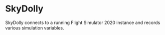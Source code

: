 # SkyDolly

SkyDolly connects to a running Flight Simulator 2020 instance and records various simulation variables.

